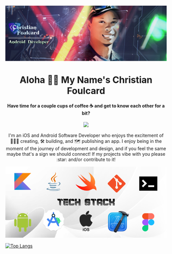 ![Banner](https://github.com/Cfoulcard/Cfoulcard/blob/main/githubbanner.png)

<h1 align="center">Aloha 👋🏽 My Name's Christian Foulcard</h1>
<h4 align="center">Have time for a couple cups of coffee ☕ and get to know each other for a bit?</h4>

<p align="center">
 
  <a href="https://www.linkedin.com/in/cfoulcard/">
<img src="https://img.shields.io/badge/LinkedIn-informational?style=for-the-badge&logo=linkedin">
 </a>

</p>
 
 <p align="center">
I'm an iOS and Android Software Developer who enjoys the excitement of 👨🏾‍💻 creating, 🛠 building, and 🗺 publishing an app. I enjoy being in the moment of the journey of development and design, and if you feel the same maybe that's a sign we should connect! If my projects vibe with you please :star: and/or contribute to it!
</p>

 <p align="center">
<img src="https://github.com/Cfoulcard/Cfoulcard/blob/main/github_banner.png">
 </p>

 
 [![Top Langs](https://github-readme-stats.vercel.app/api/top-langs/?username=cfoulcard)](https://github.com/cfoulcard)
